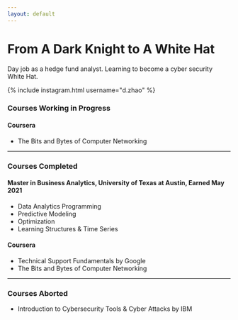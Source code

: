 ```yaml
---
layout: default
---
```


# From A Dark Knight to A White Hat

Day job as a hedge fund analyst. Learning to become a cyber security White Hat. 

{% include instagram.html username="d.zhao" %}
&nbsp;

### Courses Working in Progress

#### Coursera

* The Bits and Bytes of Computer Networking

* * *

### Courses Completed

#### Master in Business Analytics, University of Texas at Austin, Earned May 2021
* Data Analytics Programming
* Predictive Modeling
* Optimization
* Learning Structures & Time Series

#### Coursera

* Technical Support Fundamentals by Google
* The Bits and Bytes of Computer Networking

* * *

### Courses Aborted

* Introduction to Cybersecurity Tools & Cyber Attacks by IBM
